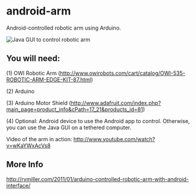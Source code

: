 # android-arm
Android-controlled robotic arm using Arduino.

![Java GUI to control robotic arm](http://i.imgur.com/ADhcixr.png)

## You will need:
(1) OWI Robotic Arm (http://www.owirobots.com/cart/catalog/OWI-535-ROBOTIC-ARM-EDGE-KIT-87.html)

(2) Arduino

(3) Arduino Motor Shield (http://www.adafruit.com/index.php?main_page=product_info&cPath=17_21&products_id=81)

(4) Optional: Android device to use the Android app to control. Otherwise, you can use the Java GUI on a tethered computer.

Video of the arm in action: http://www.youtube.com/watch?v=wKaYWxAcVs8 

## More Info
http://rvmiller.com/2011/01/arduino-controlled-robotic-arm-with-android-interface/
